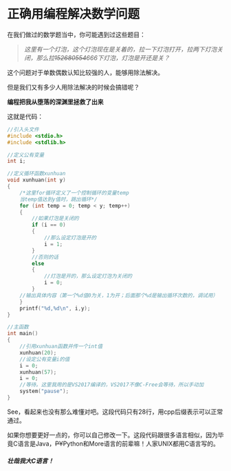 # 正确用编程解决数学问题

在我们做过的数学题当中，你可能遇到过这些题目：

> *这里有一个灯泡，这个灯泡现在是关着的，拉一下灯泡打开，拉两下灯泡关闭，那么拉~~152680554~~666下灯泡，灯泡是开还是关？*

这个问题对于单数偶数认知比较强的人，能够用除法解决。

但是我们又有多少人用除法解决的时候会搞错呢？

**编程把我从堕落的深渊里拯救了出来**

这就是代码：

```C
//引入头文件
#include <stdio.h>
#include <stdlib.h>

//定义公有变量
int i;

//定义循环函数xunhuan
void xunhuan(int y)
{
	/*这里for循环定义了一个控制循环的变量temp
    当temp值达到y值时，跳出循环*/
	for (int temp = 0; temp < y; temp++)
	{
    	//如果灯泡是关闭的
		if (i == 0)
		{
        	//那么设定灯泡是开的
			i = 1;
		}
        //否则的话
		else
		{
        	//灯泡是开的，那么设定灯泡为关闭的
			i = 0;
		}
    //输出具体内容（第一个%d值0为关，1为开；后面那个%d是输出循环次数的，调试用）
	}
	printf("%d,%d\n", i,y);
}

//主函数
int main()
{
	//引用xunhuan函数并传一个int值
	xunhuan(20);
    //设定公有变量i的值
	i = 0;
	xunhuan(57);
	i = 0;
    //等待。这里我用的是VS2017编译的，VS2017不像C-Free会等待，所以手动加
	system("pause");
}
```

See，看起来也没有那么难懂对吧。这段代码只有28行，用cpp后缀表示可以正常通过。

如果你想要更好一点的，你可以自己修改一下。这段代码跟很多语言相似，因为毕竟C语言是Java，~~PY~~Python和More语言的前辈嘛！人家UNIX都用C语言写的。

##### 壮哉我大C语言！
